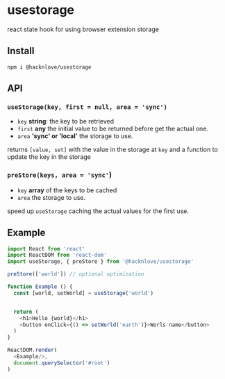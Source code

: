 # usestorage
react state hook for using browser extension storage

## Install
```
npm i @hacknlove/usestorage
```

## API

### `useStorage(key, first = null, area = 'sync')`
* `key` **string**: the key to be retrieved
* `first` **any** the initial value to be returned before get the actual one.
* `area` **'sync' or 'local'** the storage to use.

returns `[value, set]` with the value in the storage at `key` and a function to update the key in the storage

### `preStore(keys, area = 'sync'`)
* `key` **array** of the keys to be cached
* `area` the storage to use.

speed up `useStorage` caching the actual values for the first use.

## Example
```javascript
import React from 'react'
import ReactDOM from 'react-dom'
import useStorage, { preStore } from '@hacknlove/usestorage'

preStore(['world']) // optional optimization

function Example () {
  const [world, setWorld] = useStorage('world')


  return (
    <h1>Hello {world}</h1>
    <button onClick={() => setWorld('earth')}>Worls name</button>
  )
}

ReactDOM.render(
  <Example/>,
  document.querySelector('#root')
)
```
